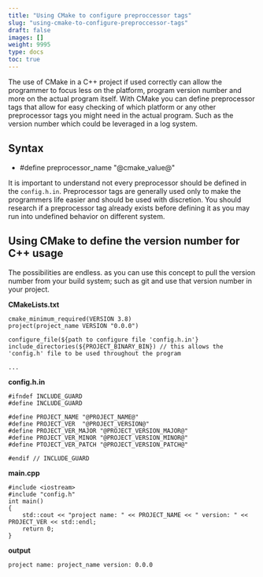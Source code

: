 ```yaml
---
title: "Using CMake to configure preproccessor tags"
slug: "using-cmake-to-configure-preproccessor-tags"
draft: false
images: []
weight: 9995
type: docs
toc: true
---
```


The use of CMake in a C++ project if used correctly can allow the programmer to focus less on the platform, program version number and more on the actual program itself. With CMake you can define preprocessor tags that allow for easy checking of which platform or any other preprocessor tags you might need in the actual program. Such as the version number which could be leveraged in a log system.

## Syntax
-    #define preprocessor_name "@cmake_value@"

It is important to understand not every preprocessor should be defined in the `config.h.in`. Preprocessor tags are generally used only to make the programmers life easier and should be used with discretion. You should research if a preprocessor tag already exists before defining it as you may run into undefined behavior on different system.

## Using CMake to define the version number for C++ usage
The possibilities are endless. as you can use this concept to pull the version number from your build system; such as git and use that version number in your project.

**CMakeLists.txt**

    cmake_minimum_required(VERSION 3.8)
    project(project_name VERSION "0.0.0")
    
    configure_file(${path to configure file 'config.h.in'}
    include_directories(${PROJECT_BINARY_BIN}) // this allows the 'config.h' file to be used throughout the program

    ...

**config.h.in**

    #ifndef INCLUDE_GUARD
    #define INCLUDE_GUARD
    
    #define PROJECT_NAME "@PROJECT_NAME@"
    #define PROJECT_VER  "@PROJECT_VERSION@"
    #define PROJECT_VER_MAJOR "@PROJECT_VERSION_MAJOR@"
    #define PROJECT_VER_MINOR "@PROJECT_VERSION_MINOR@"
    #define PTOJECT_VER_PATCH "@PROJECT_VERSION_PATCH@"
    
    #endif // INCLUDE_GUARD

**main.cpp**

    #include <iostream>
    #include "config.h"
    int main()
    {
        std::cout << "project name: " << PROJECT_NAME << " version: " << PROJECT_VER << std::endl;
        return 0;
    }


**output**

    project name: project_name version: 0.0.0




